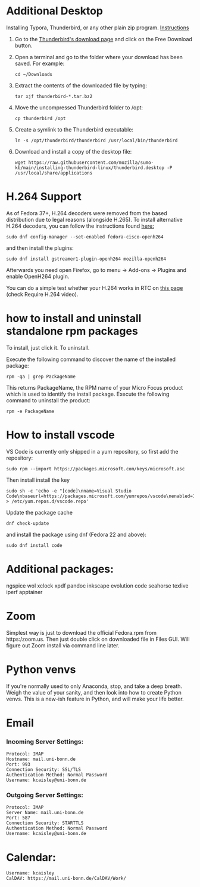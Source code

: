 # Additional Desktop 

Installing Typora, Thunderbird, or any other plain zip program. [Instructions](https://support.mozilla.org/en-US/kb/installing-thunderbird-linux)

1. Go to the [Thunderbird's download page](https://www.thunderbird.net/download/) and click on the Free Download button.
2. Open a terminal and go to the folder where your download has been saved. For example:

    ```
    cd ~/Downloads 
    ```

3. Extract the contents of the downloaded file by typing:

    ```
    tar xjf thunderbird-*.tar.bz2 
    ```

4. Move the uncompressed Thunderbird folder to /opt:

    ```
    cp thunderbird /opt 
    ```

5. Create a symlink to the Thunderbird executable:

    ```
    ln -s /opt/thunderbird/thunderbird /usr/local/bin/thunderbird 
    ```

6. Download and install a copy of the desktop file:

    ```
    wget https://raw.githubusercontent.com/mozilla/sumo-kb/main/installing-thunderbird-linux/thunderbird.desktop -P /usr/local/share/applications 
    ```





# H.264 Support

As of Fedora 37+, H.264 decoders were removed from the based distribution due to legal reasons (alongside H.265). To install alternative H.264 decoders, you can follow the instructions found [here:](https://fedoraproject.org/wiki/OpenH264)

```
sudo dnf config-manager --set-enabled fedora-cisco-openh264
```

and then install the plugins:

```
sudo dnf install gstreamer1-plugin-openh264 mozilla-openh264
```

Afterwards you need open Firefox, go to menu -> Add-ons -> Plugins and enable OpenH264 plugin.

You can do a simple test whether your H.264 works in RTC on [this page](https://mozilla.github.io/webrtc-landing/pc_test.html) (check Require H.264 video). 

# how to install and uninstall standalone rpm packages

To install, just click it. To uninstall.

Execute the following command to discover the name of the installed package:

```rpm -qa | grep PackageName```

This returns PackageName, the RPM name of your Micro Focus product which is used to identify the install package.
Execute the following command to uninstall the product:

```rpm -e PackageName```

# How to install vscode
VS Code is currently only shipped in a yum repository, so first add the repository:

```
sudo rpm --import https://packages.microsoft.com/keys/microsoft.asc
```

Then install install the key

```
sudo sh -c 'echo -e "[code]\nname=Visual Studio Code\nbaseurl=https://packages.microsoft.com/yumrepos/vscode\nenabled=1\ngpgcheck=1\ngpgkey=https://packages.microsoft.com/keys/microsoft.asc" > /etc/yum.repos.d/vscode.repo'
```

Update the package cache

```
dnf check-update
```

and install the package using dnf (Fedora 22 and above):

```
sudo dnf install code
```


# Additional packages:

ngspice wol xclock xpdf pandoc inkscape evolution code seahorse texlive iperf apptainer


# Zoom
Simplest way is just to download the official Fedora.rpm from https:/zoom.us. Then just double click on downloaded file in Files GUI. Will figure out Zoom install via command line later.


# Python venvs

If you're normally used to only Anaconda, stop, and take a deep breath. Weigh the value of your sanity, and then look into how to create Python venvs. This is a new-ish feature in Python, and will make your life better.


# Email

### Incoming Server Settings:

```
Protocol: IMAP
Hostname: mail.uni-bonn.de
Port: 993
Connection Security: SSL/TLS
Authentication Method: Normal Password
Username: kcaisley@uni-bonn.de
```

### Outgoing Server Settings:

```
Protocol: IMAP
Server Name: mail.uni-bonn.de
Port: 587
Connection Security: STARTTLS
Authentication Method: Normal Password
Username: kcaisley@uni-bonn.de
```

# Calendar:

```
Username: kcaisley
CalDAV: https://mail.uni-bonn.de/CalDAV/Work/
```

